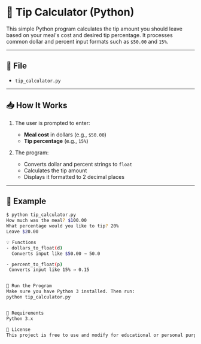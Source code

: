# 💸 Tip Calculator (Python)

This simple Python program calculates the tip amount you should leave based on your meal's cost and desired tip percentage. It processes common dollar and percent input formats such as `$50.00` and `15%`.

---

## 📄 File

- `tip_calculator.py`

---

## 📥 How It Works

1. The user is prompted to enter:
   - **Meal cost** in dollars (e.g., `$50.00`)
   - **Tip percentage** (e.g., `15%`)

2. The program:
   - Converts dollar and percent strings to `float`
   - Calculates the tip amount
   - Displays it formatted to 2 decimal places

---

## 🧮 Example

```bash
$ python tip_calculator.py
How much was the meal? $100.00
What percentage would you like to tip? 20%
Leave $20.00

💡 Functions
- dollars_to_float(d)
  Converts input like $50.00 → 50.0

- percent_to_float(p)
 Converts input like 15% → 0.15


🚀 Run the Program
Make sure you have Python 3 installed. Then run:
python tip_calculator.py


🧠 Requirements
Python 3.x

📜 License
This project is free to use and modify for educational or personal purposes.




